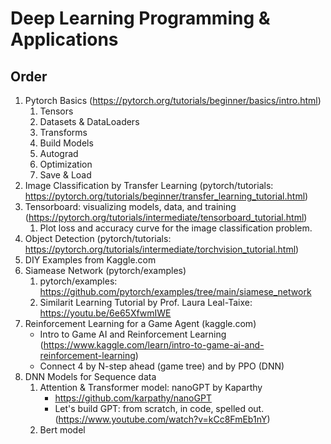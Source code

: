 # Deep Learning Programming & Applications

## Order
1. Pytorch Basics (https://pytorch.org/tutorials/beginner/basics/intro.html)
    1. Tensors
    2. Datasets & DataLoaders
    3. Transforms
    4. Build Models
    5. Autograd
    6. Optimization
    7. Save & Load    
3. Image Classification by Transfer Learning (pytorch/tutorials: https://pytorch.org/tutorials/beginner/transfer_learning_tutorial.html)    
4. Tensorboard: visualizing models, data, and training (https://pytorch.org/tutorials/intermediate/tensorboard_tutorial.html)
    1. Plot loss and accuracy curve for the image classification problem.
9. Object Detection (pytorch/tutorials: https://pytorch.org/tutorials/intermediate/torchvision_tutorial.html)
6. DIY Examples from Kaggle.com
7. Siamease Network (pytorch/examples)
    1. pytorch/examples: https://github.com/pytorch/examples/tree/main/siamese_network
    2. Similarit Learning Tutorial by Prof. Laura Leal-Taixe: https://youtu.be/6e65XfwmIWE
10. Reinforcement Learning for a Game Agent (kaggle.com)
    - Intro to Game AI and Reinforcement Learning (https://www.kaggle.com/learn/intro-to-game-ai-and-reinforcement-learning)
    - Connect 4 by N-step ahead (game tree) and by PPO (DNN)
12. DNN Models for Sequence data
    1. Attention & Transformer model: nanoGPT by Kaparthy
        - https://github.com/karpathy/nanoGPT
        - Let's build GPT: from scratch, in code, spelled out. (https://www.youtube.com/watch?v=kCc8FmEb1nY)
    2. Bert model
